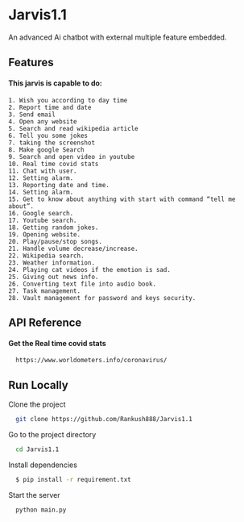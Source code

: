# Jarvis1.1
An advanced Ai chatbot with external multiple feature embedded. 
## Features

 #### This jarvis is capable to do:
 
    1. Wish you according to day time 
    2. Report time and date
    3. Send email
    4. Open any website
    5. Search and read wikipedia article
    6. Tell you some jokes
    7. taking the screenshot
    8. Make google Search
    9. Search and open video in youtube
    10. Real time covid stats
    11. Chat with user.
    12.	Setting alarm.
    13.	Reporting date and time.
    14.	Setting alarm.
    15.	Get to know about anything with start with command “tell me about”.
    16.	Google search.
    17.	Youtube search.
    18.	Getting random jokes.
    19.	Opening website.
    20.	Play/pause/stop songs.
    21.	Handle volume decrease/increase.
    22.	Wikipedia search.
    23.	Weather information.
    24.	Playing cat videos if the emotion is sad.
    25.	Giving out news info.
    26.	Converting text file into audio book.
    27.	Task management.
    28.	Vault management for password and keys security.




## API Reference

#### Get the Real time covid stats


```http
  https://www.worldometers.info/coronavirus/
```


## Run Locally

Clone the project

```bash
  git clone https://github.com/Rankush888/Jarvis1.1
```

Go to the project directory

```bash
  cd Jarvis1.1
```

Install dependencies

```bash
  $ pip install -r requirement.txt
```

Start the server

```bash
  python main.py
```
